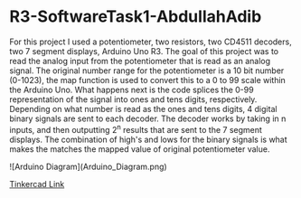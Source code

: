 # R3-SoftwareTask1-AbdullahAdib
<p>
  For this project I used a potentiometer, two resistors, two CD4511 decoders, two 7 segment displays, Arduino Uno R3. The goal of this project was to read the analog input from the potentiometer that is read as an analog signal. The original number range for the potentiometer is a 10 bit number (0-1023), the map function is used to convert this to a 0 to 99 scale within the Arduino Uno. What happens next is the code splices the 0-99 representation of the signal into ones and tens digits, respectively. Depending on what number is read as the ones and tens digits, 4 digital binary signals are sent to each decoder. The decoder works by taking in n inputs, and then outputting 2<sup>n</sup> results that are sent to the 7 segment displays. The combination of high's and lows for the binary signals is what makes the matches the mapped value of original potentiometer value. 
</p>
![Arduino Diagram](Arduino_Diagram.png)

[Tinkercad Link](https://www.tinkercad.com/things/eXOkfDUbbnF)

